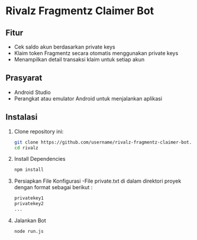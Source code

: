 # Rivalz Fragmentz Claimer Bot

## Fitur
- Cek saldo akun berdasarkan private keys
- Klaim token Fragmentz secara otomatis menggunakan private keys
- Menampilkan detail transaksi klaim untuk setiap akun

## Prasyarat
- Android Studio
- Perangkat atau emulator Android untuk menjalankan aplikasi

## Instalasi
1. Clone repository ini:
   ```bash
   git clone https://github.com/username/rivalz-fragmentz-claimer-bot.git
   cd rivalz
2. Install Dependencies
   ```bash
   npm install
4. Persiapkan File Konfigurasi
   -File private.txt di dalam direktori proyek dengan format sebagai berikut :
   ```bash
   privatekey1
   privatekey2
   ...
6. Jalankan Bot
   ```bash
   node run.js

  
